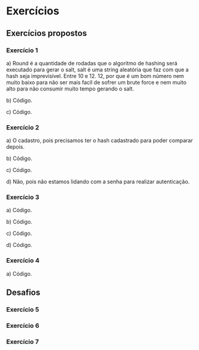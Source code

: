 # Exercícios

## Exercícios propostos

### Exercício 1

a) Round é a quantidade de rodadas que o algoritmo de hashing será executado para gerar o salt, salt é uma string aleatória que faz com que a hash seja imprevisível.
Entre 10 e 12.
12, por que é um bom número nem muito baixo para não ser mais facíl de sofrer um brute force e nem muito alto para não consumir muito tempo gerando o salt.

b) Código.

c) Código.

### Exercício 2

a) O cadastro, pois precisamos ter o hash cadastrado para poder comparar depois.

b) Código.

c) Código.

d) Não, pois não estamos lidando com a senha para realizar autenticação.

### Exercício 3

a) Código.

b) Código.

c) Código.

d) Código.

### Exercício 4

a) Código.

## Desafios

### Exercício 5

### Exercício 6

### Exercício 7